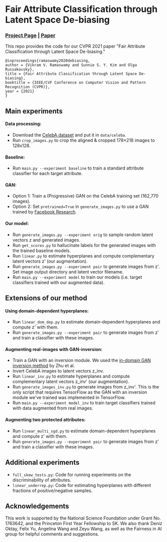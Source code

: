 
# Fair Attribute Classification through Latent Space De-biasing

### [Project Page](https://princetonvisualai.github.io/gan-debiasing/) | [Paper](https://arxiv.org/abs/2012.01469)

This repo provides the code for our CVPR 2021 paper "Fair Attribute Classification through Latent Space De-biasing."
```
@inproceedings{ramaswamy2020debiasing,
author = {Vikram V. Ramaswamy and Sunnie S. Y. Kim and Olga Russakovsky},
title = {Fair Attribute Classification through Latent Space De-biasing},
booktitle = {IEEE/CVF Conference on Computer Vision and Pattern Recognition (CVPR)},
year = {2021}
}
```

## Main experiments

#### Data processing:
- Download the [CelebA dataset](http://mmlab.ie.cuhk.edu.hk/projects/CelebA.html) and put it in `data/celeba`.
- Run `crop_images.py` to crop the aligned & cropped 178×218 images to 128x128.

#### Baseline:
- Run `main.py --experiment baseline` to train a standard attribute classifier for each target attribute.

#### GAN:
- Option 1: Train a (Progressive) GAN on the CelebA training set (162,770 images).
- Option 2: Set `pretrained=True` in `generate_images.py` to use a GAN trained by [Facebook Research](https://github.com/facebookresearch/pytorch_GAN_zoo).
<!--Train a progressive GAN on celeba (code here: https://github.com/facebookresearch/pytorch_GAN_zoo), save the final model in record/GAN_model/final_model.pt (or set pretrained=True in generate_images.py)-->

#### Our model:
- Run `generate_images.py --experiment orig` to sample random latent vectors z and generated images. 
- Run `get_scores.py` to hallucinate labels for the generated images with the trained baseline models.
- Run `linear.py` to estimate hyperplanes and compute complementary latent vectors z' (our augmentation).
- Run `generate_images.py --experiment pair` to generate images from z'. Set image output directory and latent vector filename.
- Run `main.py --experiment model` to train our models (i.e. target classifiers trained with our augmented data).

## Extensions of our method

#### Using domain-dependent hyperplanes:
- Run `linear_dom_dep.py` to estimate domain-dependent hyperplanes and compute z' with them.
- Run `generate_images.py --experiment pair` to generate images from z' and train a classifier with these images.

#### Augmenting real-images with GAN-inversion:
- Train a GAN with an inversion module. We used the [in-domain GAN inversion method](https://github.com/genforce/idinvert) by Zhu et al.
- Invert CelebA images to latent vectors z_inv.
- Run `linear_inv.py` to estimate hyperplanes and compute complementary latent vectors z_inv' (our augmentation).
- Run `generate_images_inv.py` to generate images from z_inv'. This is the only script that requires TensorFlow as the GAN with an inversion module we've trained was implemented in TensorFlow.
- Run `main.py --experiment model_inv` to train target classifiers trained with data augmented from real images.

#### Augmenting two protected attributes:
- Run `linear_multi_sgd.py` to estimate domain-dependent hyperplanes and compute z' with them.
- Run `generate_images.py --experiment pair` to generate images from z' and train a classifier with these images.


## Additional experiments
- `full_skew_tests.py`: Code for running experiments on the discriminability of attributes.
- `linear_underrep.py`: Code for estimating hyperplanes with different fractions of positive/negative samples.

## Acknowledgements
This work is supported by the National Science Foundation under Grant No. 1763642, and the Princeton First Year Fellowship to SK. We also thank Deniz Oktay, Felix Yu, Angelina Wang and Zeyu Wang, as well as the Fairness in AI group for helpful comments and suggestions.
